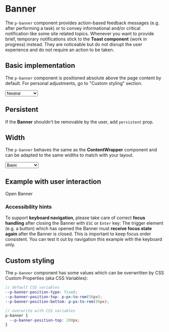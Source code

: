 # Banner
The `p-banner` component provides action-based feedback messages (e.g. after performing a task) or to convey informational and/or critical notification like some site related topics. 
Whenever you want to provide brief, temporary notifications stick to the **Toast component** (work in progress) instead. They are noticeable but do not disrupt the user experience and do not require an action to be taken.

## Basic implementation
The `p-banner` component is positioned absolute above the page content by default. For personal adjustments, go to "Custom styling" section.

<Playground :markup="basic" :config="config">
  <select v-model="state">
    <option disabled>Select a state</option>
    <option value="neutral">Neutral</option>
    <option value="warning">Warning</option>
    <option value="error">Error</option>
  </select>
</Playground>

## Persistent
If the **Banner** shouldn't be removable by the user, add `persistent` prop.

<Playground :markup="persistent" :config="config"></Playground>

## Width
The `p-banner` behaves the same as the **ContentWrapper** component and can be adapted to the same widths to match with your layout.

<Playground :markup="markupWidth" :config="config">
  <select v-model="width">
    <option disabled>Select a width</option>
    <option value="basic">Basic</option>
    <option value="extended">Extended</option>
    <option value="fluid">Fluid</option>
  </select>
</Playground>

## Example with user interaction

<p-button type="button" v-on:click="openBanner($event)">Open Banner</p-button>

### <p-icon name="accessibility" size="medium" color="notification-neutral" aria-hidden="true"></p-icon> Accessibility hints
To support **keyboard navigation**, please take care of correct **focus handling** after closing the Banner with `ESC` or `Enter` key:
The trigger element (e.g. a button) which has opened the Banner must **receive focus state again** after the Banner is closed. This is important to keep focus order consistent.
You can test it out by navigation this example with the keyboard only.

## Custom styling
The `p-banner` component has some values which can be overwritten by CSS Custom Properties (aka CSS Variables):

```scss
// default CSS variables
--p-banner-position-type: fixed;
--p-banner-position-top: p-px-to-rem(56px);
--p-banner-position-bottom: p-px-to-rem(56px);

// overwrite with CSS variables
p-banner {
  --p-banner-position-top: 200px;
}
``` 

<script lang="ts">
  import Vue from 'vue';
  import Component from 'vue-class-component';
  import { componentsReady } from '@porsche-design-system/components-js';
  
  @Component
  export default class Code extends Vue {
    config = { themeable: true };
    
    state = 'neutral';
    width = 'basic';
    
    get basic() {
      return `<p-banner state="${this.state}">
  <span slot="title">Some banner title</span>
  <span slot="description">Some banner description. You can also add inline <a>links</a> to route to another page.</span>
</p-banner>`
    }
    
    persistent =
`<p-banner persistent="true">
  <span slot="title">Some banner title</span>
  <span slot="description">Some banner description.</span>
</p-banner>`;

    get markupWidth() {
      return `<p-banner width="${this.width}">
  <span slot="title">Some banner title</span>
  <span slot="description">Some banner description.</span>
</p-banner>`;
    }
    
    openBanner = (event) => {
      const el = document.createElement('p-banner');
      const currentTarget = event.currentTarget;
      el.innerHTML = `
        <span slot="title">Some banner title</span>
        <span slot="description">Some banner description.</span>
      `;
      document.getElementById('app').append(el);
      el.addEventListener('dismiss', () => {
        currentTarget.focus();
      });
    };
  
    mounted(): void {
      const banners = document.querySelectorAll('p-banner');
      banners.forEach((el) => el.addEventListener("dismiss", () => console.log("dismissed")));

      // scroll to top since banners have autofocus on close button via componentDidLoad
      componentsReady(this.$el).then(() => {
        document.querySelector('html').scrollTop = 0;
      });
    }
  }
</script>

<style scoped lang="scss">
  ::v-deep .demo p-banner {
    --p-banner-position-type: static;
  }
</style>